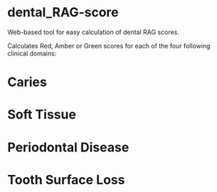 dental_RAG-score
================

Web-based tool for easy calculation of dental RAG scores.

Calculates Red, Amber or Green scores for each of the four following clinical domains:

# Caries
# Soft Tissue
# Periodontal Disease
# Tooth Surface Loss


